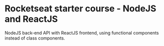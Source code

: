 # Rocketseat starter course - NodeJS and ReactJS
 NodeJS back-end API with ReactJS frontend, using functional components instead of class components.<br/>

